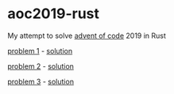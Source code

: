 # aoc2019-rust
My attempt to solve [advent of code](https://adventofcode.com/) 2019 in Rust

[problem 1](https://adventofcode.com/2019/day/1) - [solution](https://github.com/risboo6909/aoc2019-rust/tree/master/problems/src/problem1)

[problem 2](https://adventofcode.com/2019/day/2) - [solution](https://github.com/risboo6909/aoc2019-rust/tree/master/problems/src/problem2)

[problem 3](https://adventofcode.com/2019/day/3) - [solution](https://github.com/risboo6909/aoc2019-rust/tree/master/problems/src/problem3)
